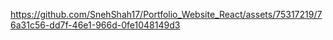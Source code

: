 

https://github.com/SnehShah17/Portfolio_Website_React/assets/75317219/76a31c56-dd7f-46e1-966d-0fe1048149d3

